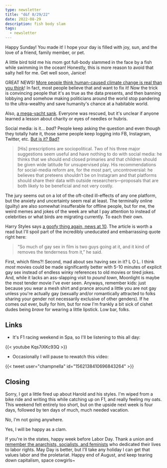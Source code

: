 ```yaml
---
type: newsletter
title: "d&f 8/29/22"
date: 2022-08-29
description: fish body slam
tags:
  - newsletter
---
```

Happy Sunday! You made it! I hope your day is filled with joy, sun, and the love of a friend, family member, or pet.

A little bird told me his mom got full-body slammed in the face by a fish while swimming in the ocean! Honestly, this is more reason to avoid that salty hell for me. Get well soon, Janice!

GREAT NEWS! [More people think human-caused climate change is real than you think](https://www.nature.com/articles/s41467-022-32412-y)! In fact, most people believe that and want to fix it! Now the trick is convincing people that it's as true as the data presents, and then banning lobbying and somehow making politicians around the world stop pandering to the ultra-wealthy and save humanity's chance at a habitable world.

Also, [a mega-yacht sank](https://jalopnik.com/watch-this-130-foot-megayacht-sink-off-the-coast-of-ita-1849445415). Everyone was rescued, but it's unclear if anyone learned a lesson about charity or eyes of needles or hubris.

Social media: is it... _bad_? People keep asking the question and even though they totally hate it, those same people keep logging into FB, Instagram, Twitter, etc. [But is it? Bad?](https://www.newyorker.com/culture/annals-of-inquiry/we-know-less-about-social-media-than-we-think)

> [His] prescriptions are sociopolitical. Two of his three major suggestions seem useful and have nothing to do with social media: he thinks that we should end closed primaries and that children should be given wide latitude for unsupervised play. His recommendations for social-media reform are, for the most part, uncontroversial: he believes that preteens shouldn’t be on Instagram and that platforms should share their data with outside researchers—proposals that are both likely to be beneficial and not very costly.

The jury seems out on a lot of the oft-cited ill-effects of any one platform, but the anxiety and uncertainty seem real at least. The terminally online (guilty) are also somewhat insufferable for offline people, but for me, the weird memes and jokes of the week are what I pay attention to instead of celebrities or what birds are migrating currently. To each their own.

Harry Styles says [a goofy thing again, news at 10](https://www.dazeddigital.com/music/article/56811/1/harry-styles-faces-backlash-for-comments-about-gay-sex-in-films-grindr). The article is worth a read but I'll spoil part of the incredibly uneducated and embarrassing quote right here:

> “So much of gay sex in film is two guys going at it, and it kind of removes the tenderness from it,” he said.

First, which films?! Second, mad about sex having sex in it? L O L. I think _most_ movies could be made significantly better with 5-10 minutes of explicit gay sex instead of endless winky references to old movies or tired jokes. And, while it lacks an ass-slapping visit to _pound town_, Moonlight is maybe the most tender movie I've ever seen. Anyways, remember kids: just because you wear a mesh shirt and prance around a little you are not gay unless you're actually gay (sexually and/or romantically attracted to folks sharing your gender not necessarily exclusive of other genders). If he comes out ever, bully for him, but for now I'm frankly a bit sick of cishet dudes being _brave_ for wearing a little lipstick. Low bar, folks.

## Links

- It's F1 racing weekend in Spa, so I'll be listening to this all day:

{{< youtube Kqs7iXKc93Q >}}

- Occasionally I will pause to rewatch this video:

{{< tweet user="champnella" id="1562138410696843264" >}}

## Closing

Sorry, I got a little fired up about Harold and his styles. I'm wiped from a bike ride and writing this while catching up on F1, and really feeling my oats. This weekend felt entirely too short, but on the upside next week is four days, followed by ten days of much, much needed vacation. 

No, I'm not going anywhere.

Yes, I will be happy as a clam.

If you're in the states, happy week before Labor Day. Thank a union and [remember the anarchists, socialists, and feminists](https://en.wikipedia.org/wiki/Labor_Day) who dedicated their lives to labor rights. May Day is better, but I'll take any holiday I can get that values labor and the proletariat. Happy end of August, and keep tearing down capitalism, space cowgirls~